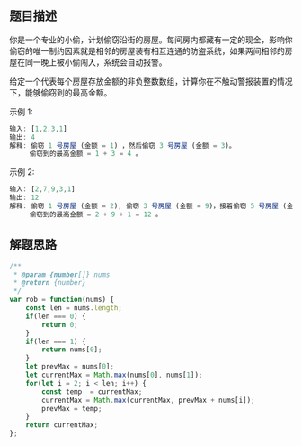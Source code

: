 ## 题目描述

你是一个专业的小偷，计划偷窃沿街的房屋。每间房内都藏有一定的现金，影响你偷窃的唯一制约因素就是相邻的房屋装有相互连通的防盗系统，如果两间相邻的房屋在同一晚上被小偷闯入，系统会自动报警。

给定一个代表每个房屋存放金额的非负整数数组，计算你在不触动警报装置的情况下，能够偷窃到的最高金额。

示例 1:
```js
输入: [1,2,3,1]
输出: 4
解释: 偷窃 1 号房屋 (金额 = 1) ，然后偷窃 3 号房屋 (金额 = 3)。
     偷窃到的最高金额 = 1 + 3 = 4 。
```
示例 2:
```js
输入: [2,7,9,3,1]
输出: 12
解释: 偷窃 1 号房屋 (金额 = 2), 偷窃 3 号房屋 (金额 = 9)，接着偷窃 5 号房屋 (金额 = 1)。
     偷窃到的最高金额 = 2 + 9 + 1 = 12 。
```
## 解题思路

```js
/**
 * @param {number[]} nums
 * @return {number}
 */
var rob = function(nums) {
    const len = nums.length;
    if(len === 0) {
        return 0;
    }
    if(len === 1) {
        return nums[0];
    }
    let prevMax = nums[0];
    let currentMax = Math.max(nums[0], nums[1]);
    for(let i = 2; i < len; i++) {
        const temp  = currentMax;
        currentMax = Math.max(currentMax, prevMax + nums[i]);
        prevMax = temp;
    }
    return currentMax;
};
```